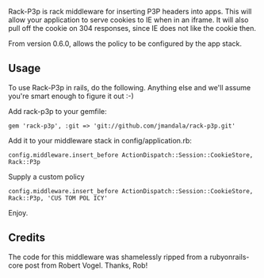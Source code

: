 Rack-P3p is rack middleware for inserting P3P headers into apps. This will
allow your application to serve cookies to IE when in an iframe. It will also
pull off the cookie on 304 responses, since IE does not like the cookie then.

From version 0.6.0, allows the policy to be configured by the app stack.

Usage
-----

To use Rack-P3p in rails, do the following. Anything else and we'll assume
you're smart enough to figure it out :-)

Add rack-p3p to your gemfile:

    gem 'rack-p3p', :git => 'git://github.com/jmandala/rack-p3p.git'

Add it to your middleware stack in config/application.rb:

    config.middleware.insert_before ActionDispatch::Session::CookieStore, Rack::P3p
    
Supply a custom policy

    config.middleware.insert_before ActionDispatch::Session::CookieStore, Rack::P3p, 'CUS TOM POL ICY'

Enjoy.

Credits
-------

The code for this middleware was shamelessly ripped from a rubyonrails-core
post from Robert Vogel. Thanks, Rob!
